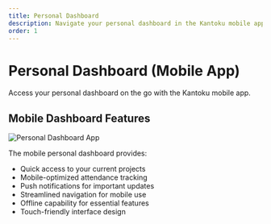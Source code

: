 ```yaml
---
title: Personal Dashboard
description: Navigate your personal dashboard in the Kantoku mobile app.
order: 1
---
```


# Personal Dashboard (Mobile App)

Access your personal dashboard on the go with the Kantoku mobile app.

## Mobile Dashboard Features

![Personal Dashboard App](/guide-books/app-version/01-personal-dashboard.jpg)

The mobile personal dashboard provides:
- Quick access to your current projects
- Mobile-optimized attendance tracking
- Push notifications for important updates
- Streamlined navigation for mobile use
- Offline capability for essential features
- Touch-friendly interface design
